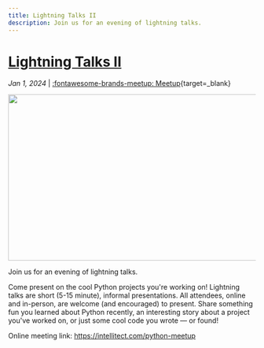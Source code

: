 ```yaml
---
title: Lightning Talks II
description: Join us for an evening of lightning talks.
---
```


<!-- index: start -->

# [Lightning Talks II](lightning-talks-2.md)

_Jan 1, 2024_ | [:fontawesome-brands-meetup: Meetup](https://www.meetup.com/python-spokane/events/298346582/){target=_blank}

<img src="/img/lightning-talks-2.png" width="600" height="337.5">

Join us for an evening of lightning talks.

Come present on the cool Python projects you're working on! Lightning talks are short (5-15 minute), informal presentations. All attendees, online and in-person, are welcome (and encouraged) to present. Share something fun you learned about Python recently, an interesting story about a project you've worked on, or just some cool code you wrote — or found!

Online meeting link: https://intellitect.com/python-meetup

<!-- index: end -->

<!--
## About
-->
